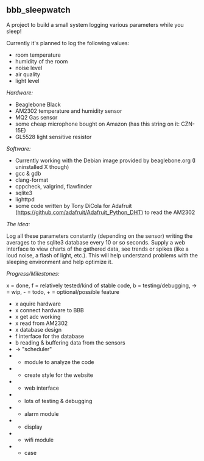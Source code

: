 ## bbb_sleepwatch

A project to build a small system logging various parameters while you sleep!

Currently it's planned to log the following values:

 - room temperature
 - humidity of the room
 - noise level
 - air quality
 - light level

*Hardware:*

 - Beaglebone Black
 - AM2302 temperature and humidity sensor
 - MQ2 Gas sensor
 - some cheap microphone bought on Amazon (has this string on it: CZN-15E)
 - GL5528 light sensitive resistor
 
*Software:*

 - Currently working with the Debian image provided by beaglebone.org (I uninstalled X though)
 - gcc & gdb
 - clang-format
 - cppcheck, valgrind, flawfinder
 - sqlite3
 - lighttpd
 - some code written by Tony DiCola for Adafruit (https://github.com/adafruit/Adafruit_Python_DHT)
   to read the AM2302

*The idea:*

Log all these parameters constantly (depending on the sensor) writing the averages to the sqlite3 database every 10 or so seconds.
Supply a web interface to view charts of the gathered data, see trends or spikes (like a loud noise, a flash of light, etc.).
This will help understand problems with the sleeping environment and help optimize it.

*Progress/Milestones:*

x = done, f = relatively tested/kind of stable code, b = testing/debugging, -> = wip, - = todo, + = optional/possible feature

 - x  aquire hardware
 - x  connect hardware to BBB
 - x  get adc working
 - x  read from AM2302
 - x  database design
 - f interface for the database
 - b  reading & buffering data from the sensors
 - -> "scheduler"
 - -  module to analyze the code
 - -  create style for the website
 - -  web interface
 - -  lots of testing & debugging
 - +  alarm module
 - +  display
 - +  wifi module
 - +  case
